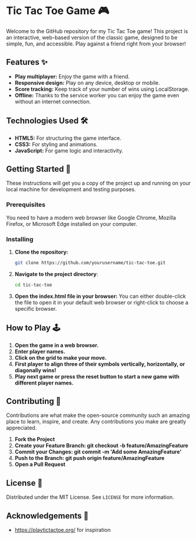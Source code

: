 # Tic Tac Toe Game 🎮

Welcome to the GitHub repository for my Tic Tac Toe game! This project is an interactive, web-based version of the classic game, designed to be simple, fun, and accessible. Play against a friend right from your browser!

## Features ✨

- **Play multiplayer:** Enjoy the game with a friend.
- **Responsive design:** Play on any device, desktop or mobile.
- **Score tracking:** Keep track of your number of wins using LocalStorage.
- **Offline:** Thanks to the service worker you can enjoy the game even without an internet connection.

## Technologies Used 🛠️

- **HTML5:** For structuring the game interface.
- **CSS3:** For styling and animations.
- **JavaScript:** For game logic and interactivity.

## Getting Started 🚀

These instructions will get you a copy of the project up and running on your local machine for development and testing purposes.

### Prerequisites

You need to have a modern web browser like Google Chrome, Mozilla Firefox, or Microsoft Edge installed on your computer.

### Installing

1. **Clone the repository:**
   ```bash
   git clone https://github.com/yourusername/tic-tac-toe.git
   ```

2. **Navigate to the project directory**:
    ```bash
    cd tic-tac-toe
    ```

3. **Open the index.html file in your browser:** You can either double-click the file to open it in your default web browser or right-click to choose a specific browser.

## How to Play 🕹️

1. **Open the game in a web browser.**
2. **Enter player names.**
3. **Click on the grid to make your move.**
4. **First player to align three of their symbols vertically, horizontally, or diagonally wins!**
5. **Play next game or press the reset button to start a new game with different player names.**

## Contributing 🤝
Contributions are what make the open-source community such an amazing place to learn, inspire, and create. Any contributions you make are greatly appreciated.

1. **Fork the Project**
2. **Create your Feature Branch: git checkout -b feature/AmazingFeature**
3. **Commit your Changes: git commit -m 'Add some AmazingFeature'**
4. **Push to the Branch: git push origin feature/AmazingFeature**
5. **Open a Pull Request**

## License 📜
Distributed under the MIT License. See `LICENSE` for more information.

## Acknowledgements 🎉
- https://playtictactoe.org/ for inspiration
